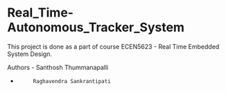 # Real_Time-Autonomous_Tracker_System

This project is done as a part of course ECEN5623 - Real Time Embedded System Design.

Authors - Santhosh Thummanapalli
*          Raghavendra Sankrantipati
